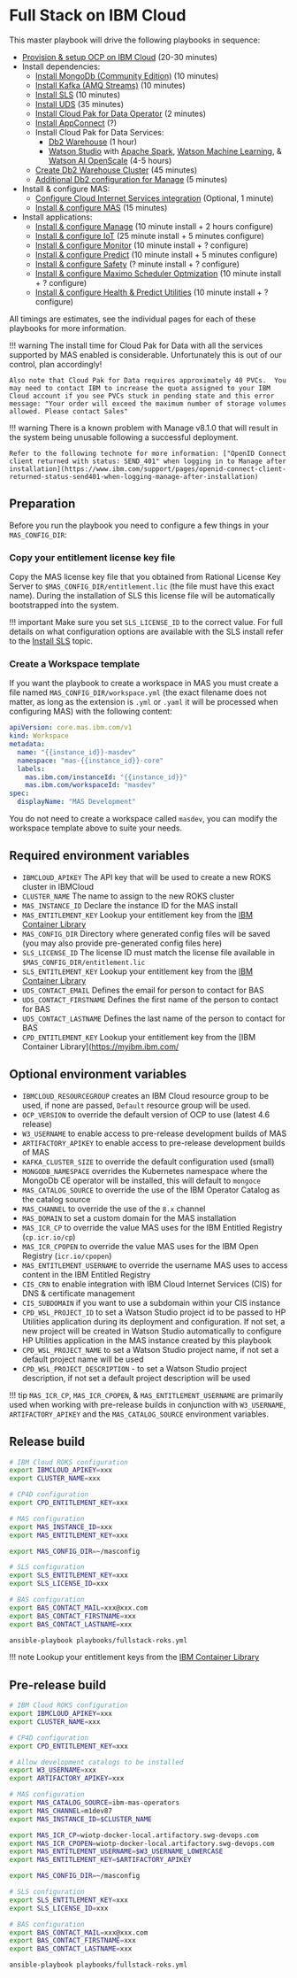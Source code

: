 # Full Stack on IBM Cloud

This master playbook will drive the following playbooks in sequence:

- [Provision & setup OCP on IBM Cloud](ocp.md#provision) (20-30 minutes)
- Install dependencies:
    - [Install MongoDb (Community Edition)](dependencies.md#install-mongodb-ce) (10 minutes)
    - [Install Kafka (AMQ Streams)](dependencies.md#install-amq-streams) (10 minutes)
    - [Install SLS](dependencies.md#install-sls) (10 minutes)
    - [Install UDS](dependencies.md#install-uds) (35 minutes)
    - [Install Cloud Pak for Data Operator](cp4d.md#install-cp4d) (2 minutes)
    - [Install AppConnect](dependencies.md#install-appconnect) (?)
    - Install Cloud Pak for Data Services:
        - [Db2 Warehouse](cp4d.md#db2-install) (1 hour)
        - [Watson Studio](cp4d.md#watson-studio-install) with [Apache Spark](cp4d.md#watson-studio-install), [Watson Machine Learning](cp4d.md#watson-studio-install), & [Watson AI OpenScale](cp4d.md#watson-studio-install) (4-5 hours)
    - [Create Db2 Warehouse Cluster](cp4d.md#install-db2) (45 minutes)
    - [Additional Db2 configuration for Manage](mas.md#manage-db2-hack) (5 minutes)
- Install & configure MAS:
    - [Configure Cloud Internet Services integration](mas.md#cloud-internet-services-integration) (Optional, 1 minute)
    - [Install & configure MAS](mas.md#install-mas) (15 minutes)
- Install applications:
    - [Install & configure Manage](mas.md#install-mas-application) (10 minute install + 2 hours configure)
    - [Install & configure IoT](mas.md#install-mas-application) (25 minute install + 5 minutes configure)
    - [Install & configure Monitor](mas.md#install-mas-application) (10 minute install + ? configure)
    - [Install & configure Predict](mas.md#install-mas-application) (10 minute install + 5 minutes configure)
    - [Install & configure Safety](mas.md#install-mas-application) (? minute install + ? configure)
    - [Install & configure Maximo Scheduler Optmization](mas.md#install-mas-application) (10 minute install + ? configure)
    - [Install & configure Health & Predict Utilities](mas.md#install-mas-application) (10 minute install + ? configure)

All timings are estimates, see the individual pages for each of these playbooks for more information.

!!! warning
    The install time for Cloud Pak for Data with all the services supported by MAS enabled is considerable.  Unfortunately this is out of our control, plan accordingly!

    Also note that Cloud Pak for Data requires approximately 40 PVCs.  You may need to contact IBM to increase the quota assigned to your IBM Cloud account if you see PVCs stuck in pending state and this error message: "Your order will exceed the maximum number of storage volumes allowed. Please contact Sales"

!!! warning
    There is a known problem with Manage v8.1.0 that will result in the system being unusable following a successful deployment.

    Refer to the following technote for more information: ["OpenID Connect client returned with status: SEND_401" when logging in to Manage after installation](https://www.ibm.com/support/pages/openid-connect-client-returned-status-send401-when-logging-manage-after-installation)


## Preparation
Before you run the playbook you need to configure a few things in your `MAS_CONFIG_DIR`:

### Copy your entitlement license key file
Copy the MAS license key file that you obtained from Rational License Key Server to `$MAS_CONFIG_DIR/entitlement.lic` (the file must have this exact name).  During the installation of SLS this license file will be automatically bootstrapped into the system.

!!! important
    Make sure you set `SLS_LICENSE_ID` to the correct value.  For full details on what configuration options are available with the SLS install refer to the [Install SLS](dependencies.md#install-sls) topic.

### Create a Workspace template
If you want the playbook to create a workspace in MAS you must create a file named `MAS_CONFIG_DIR/workspace.yml` (the exact filename does not matter, as long as the extension is `.yml` or `.yaml` it will be processed when configuring MAS) with the following content:

```yaml
apiVersion: core.mas.ibm.com/v1
kind: Workspace
metadata:
  name: "{{instance_id}}-masdev"
  namespace: "mas-{{instance_id}}-core"
  labels:
    mas.ibm.com/instanceId: "{{instance_id}}"
    mas.ibm.com/workspaceId: "masdev"
spec:
  displayName: "MAS Development"
```

You do not need to create a workspace called `masdev`, you can modify the workspace template above to suite your needs.

## Required environment variables
- `IBMCLOUD_APIKEY` The API key that will be used to create a new ROKS cluster in IBMCloud
- `CLUSTER_NAME` The name to assign to the new ROKS cluster
- `MAS_INSTANCE_ID` Declare the instance ID for the MAS install
- `MAS_ENTITLEMENT_KEY` Lookup your entitlement key from the [IBM Container Library](https://myibm.ibm.com/products-services/containerlibrary)
- `MAS_CONFIG_DIR` Directory where generated config files will be saved (you may also provide pre-generated config files here)
- `SLS_LICENSE_ID` The license ID must match the license file available in `$MAS_CONFIG_DIR/entitlement.lic`
- `SLS_ENTITLEMENT_KEY` Lookup your entitlement key from the [IBM Container Library](https://myibm.ibm.com/products-services/containerlibrary)
- `UDS_CONTACT_EMAIL` Defines the email for person to contact for BAS
- `UDS_CONTACT_FIRSTNAME` Defines the first name of the person to contact for BAS
- `UDS_CONTACT_LASTNAME` Defines the last name of the person to contact for BAS
- `CPD_ENTITLEMENT_KEY` Lookup your entitlement key from the [IBM Container Library](https://myibm.ibm.com/


## Optional environment variables
- `IBMCLOUD_RESOURCEGROUP` creates an IBM Cloud resource group to be used, if none are passed, `Default` resource group will be used.
- `OCP_VERSION` to override the default version of OCP to use (latest 4.6 release)
- `W3_USERNAME` to enable access to pre-release development builds of MAS
- `ARTIFACTORY_APIKEY`  to enable access to pre-release development builds of MAS
- `KAFKA_CLUSTER_SIZE` to override the default configuration used (small)
- `MONGODB_NAMESPACE` overrides the Kubernetes namespace where the MongoDb CE operator will be installed, this will default to `mongoce`
- `MAS_CATALOG_SOURCE` to override the use of the IBM Operator Catalog as the catalog source
- `MAS_CHANNEL` to override the use of the `8.x` channel
- `MAS_DOMAIN` to set a custom domain for the MAS installation
- `MAS_ICR_CP` to override the value MAS uses for the IBM Entitled Registry (`cp.icr.io/cp`)
- `MAS_ICR_CPOPEN` to override the value MAS uses for the IBM Open Registry (`icr.io/cpopen`)
- `MAS_ENTITLEMENT_USERNAME` to override the username MAS uses to access content in the IBM Entitled Registry
- `CIS_CRN` to enable integration with IBM Cloud Internet Services (CIS) for DNS & certificate management
- `CIS_SUBDOMAIN` if you want to use a subdomain within your CIS instance
- `CPD_WSL_PROJECT_ID` to set a Watson Studio project id to be passed to HP Utilities application during its deployment and configuration. If not set, a new project will be created in Watson Studio automatically to configure HP Utilities application in the MAS instance created by this playbook
- `CPD_WSL_PROJECT_NAME` to set a Watson Studio project name, if not set a default project name will be used
- `CPD_WSL_PROJECT_DESCRIPTION` - to set a Watson Studio project description, if not set a default project description will be used

!!! tip
    `MAS_ICR_CP`, `MAS_ICR_CPOPEN`, & `MAS_ENTITLEMENT_USERNAME` are primarily used when working with pre-release builds in conjunction with `W3_USERNAME`, `ARTIFACTORY_APIKEY` and the `MAS_CATALOG_SOURCE` environment variables.

## Release build

```bash
# IBM Cloud ROKS configuration
export IBMCLOUD_APIKEY=xxx
export CLUSTER_NAME=xxx

# CP4D configuration
export CPD_ENTITLEMENT_KEY=xxx

# MAS configuration
export MAS_INSTANCE_ID=xxx
export MAS_ENTITLEMENT_KEY=xxx

export MAS_CONFIG_DIR=~/masconfig

# SLS configuration
export SLS_ENTITLEMENT_KEY=xxx
export SLS_LICENSE_ID=xxx

# BAS configuration
export BAS_CONTACT_MAIL=xxx@xxx.com
export BAS_CONTACT_FIRSTNAME=xxx
export BAS_CONTACT_LASTNAME=xxx

ansible-playbook playbooks/fullstack-roks.yml
```

!!! note
    Lookup your entitlement keys from the [IBM Container Library](https://myibm.ibm.com/products-services/containerlibrary)


## Pre-release build

```bash
# IBM Cloud ROKS configuration
export IBMCLOUD_APIKEY=xxx
export CLUSTER_NAME=xxx

# CP4D configuration
export CPD_ENTITLEMENT_KEY=xxx

# Allow development catalogs to be installed
export W3_USERNAME=xxx
export ARTIFACTORY_APIKEY=xxx

# MAS configuration
export MAS_CATALOG_SOURCE=ibm-mas-operators
export MAS_CHANNEL=m1dev87
export MAS_INSTANCE_ID=$CLUSTER_NAME

export MAS_ICR_CP=wiotp-docker-local.artifactory.swg-devops.com
export MAS_ICR_CPOPEN=wiotp-docker-local.artifactory.swg-devops.com
export MAS_ENTITLEMENT_USERNAME=$W3_USERNAME_LOWERCASE
export MAS_ENTITLEMENT_KEY=$ARTIFACTORY_APIKEY

export MAS_CONFIG_DIR=~/masconfig

# SLS configuration
export SLS_ENTITLEMENT_KEY=xxx
export SLS_LICENSE_ID=xxx

# BAS configuration
export BAS_CONTACT_MAIL=xxx@xxx.com
export BAS_CONTACT_FIRSTNAME=xxx
export BAS_CONTACT_LASTNAME=xxx

ansible-playbook playbooks/fullstack-roks.yml
```
